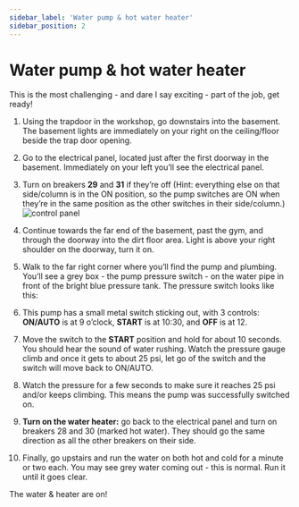 ```yaml
---
sidebar_label: 'Water pump & hot water heater'
sidebar_position: 2
---
```

# Water pump & hot water heater

This is the most challenging \- and dare I say exciting \- part of the job, get ready\! 

1. Using the trapdoor in the workshop, go downstairs into the basement. The basement lights are immediately on your right on the ceiling/floor beside the trap door opening.   
2. Go to the electrical panel, located just after the first doorway in the basement. Immediately on your left you’ll see the electrical panel.  
3. Turn on breakers **29** and **31** if they’re off (Hint: everything else on that side/column is in the ON position, so the pump switches are ON when they’re in the same position as the other switches in their side/column.)  
![control panel](/img/image1.png)
     
4. Continue towards the far end of the basement, past the gym, and through the doorway into the dirt floor area. Light is above your right shoulder on the doorway, turn it on.   
5. Walk to the far right corner where you’ll find the pump and plumbing. You’ll see a grey box \- the pump pressure switch \- on the water pipe in front of the bright blue pressure tank. The pressure switch looks like this:   
     
6. This pump has a small metal switch sticking out, with 3 controls: **ON/AUTO** is at 9 o’clock, **START** is at 10:30, and **OFF** is at 12\.   
7. Move the switch to the  **START** position and hold for about 10 seconds. You should hear the sound of water rushing. Watch the pressure gauge climb and once it gets to about 25 psi, let go of the switch and the switch will move back to ON/AUTO.  
     
8. Watch the pressure for a few seconds to make sure it reaches 25 psi and/or keeps climbing. This means the pump was successfully switched on.   
9. **Turn on the water heater:** go back to the electrical panel and turn on breakers 28 and 30 (marked hot water). They should go the same direction as all the other breakers on their side.   
10. Finally, go upstairs and run the water on both hot and cold for a minute or two each. You may see grey water coming out \- this is normal. Run it until it goes clear. 

The water & heater are on\! 